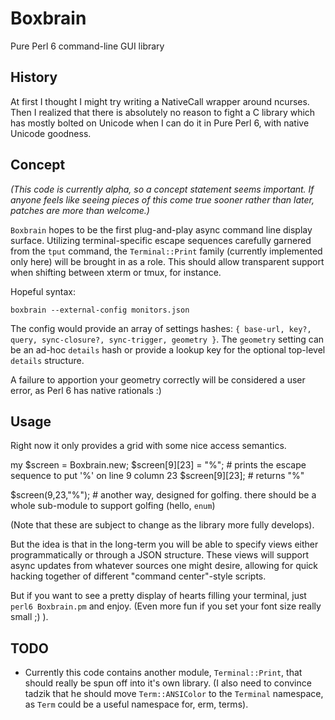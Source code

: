 # Boxbrain

Pure Perl 6 command-line GUI library

## History

At first I thought I might try writing a NativeCall wrapper around ncurses. Then I realized that there is absolutely no reason to fight a C library which has mostly bolted on Unicode when I can do it in Pure Perl 6, with native Unicode goodness.

## Concept
_(This code is currently alpha, so a concept statement seems important. If anyone feels like seeing pieces of this come true sooner rather than later, patches are more than welcome.)_

`Boxbrain` hopes to be the first plug-and-play async command line display surface. Utilizing terminal-specific escape sequences carefully garnered from the `tput` command, the `Terminal::Print` family (currently implemented only here) will be brought in as a role. This should allow transparent support when shifting between xterm or tmux, for instance.

Hopeful syntax:

  `boxbrain --external-config monitors.json`

The config would provide an array of settings hashes: `{ base-url, key?, query, sync-closure?, sync-trigger, geometry }`. The `geometry` setting can be an ad-hoc `details` hash or provide a lookup key for the optional top-level `details` structure.

A failure to apportion your geometry correctly will be considered a user error, as Perl 6 has native rationals :)

## Usage

Right now it only provides a grid with some nice access semantics.

  my $screen = Boxbrain.new;
  $screen[9][23] = "%";    # prints the escape sequence to put '%' on line 9 column 23
  $screen[9][23];          # returns "%"
  
  $screen(9,23,"%");       # another way, designed for golfing. there should be a whole sub-module to support golfing (hello, `enum`)

(Note that these are subject to change as the library more fully develops).

But the idea is that in the long-term you will be able to specify views either programmatically or through a JSON structure. These views will support async updates from whatever sources one might desire, allowing for quick hacking together of different "command center"-style scripts.

But if you want to see a pretty display of hearts filling your terminal, just `perl6 Boxbrain.pm` and enjoy. (Even more fun if you set your font size really small ;) ).

## TODO

- Currently this code contains another module, `Terminal::Print`, that should really be spun off into it's own library. (I also need to convince tadzik that he should move `Term::ANSIColor` to the `Terminal` namespace, as `Term` could be a useful namespace for, erm, terms).
